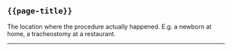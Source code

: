 ## <code>{{page-title}}</code>
The location where the procedure actually happened. E.g. a newborn at home, a tracheostomy at a restaurant.

---

